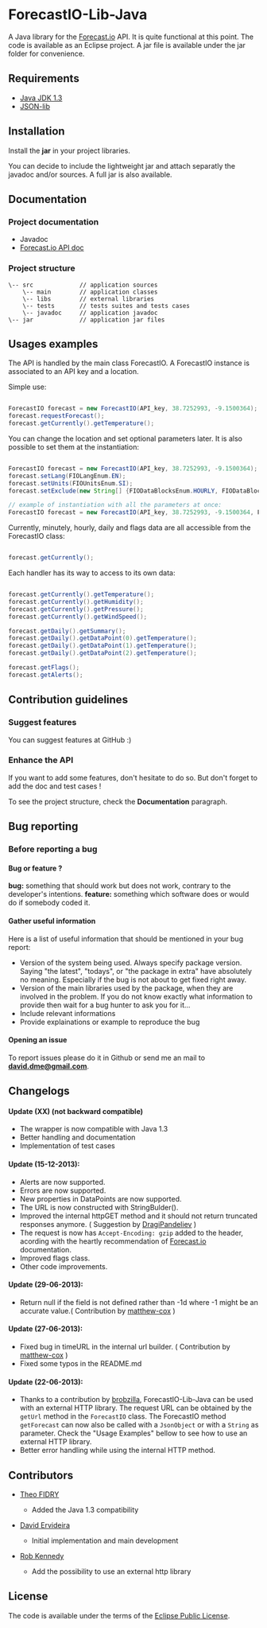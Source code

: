 ForecastIO-Lib-Java
===================

A Java library for the [Forecast.io](//www.forecast.io) API.
It is quite functional at this point. The code is available as an Eclipse project.
A jar file is available under the jar folder for convenience.

## Requirements

* [Java JDK 1.3](//www.oracle.com/technetwork/java/javasebusiness/downloads/java-archive-downloads-javase13-419413.html)
* [JSON-lib](//json-lib.sourceforge.net/)

## Installation

Install the **jar** in your project libraries.

You can decide to include the lightweight jar and attach separatly the javadoc and/or sources. A full jar is also available.

## Documentation

### Project documentation

* Javadoc
* [Forecast.io API doc](//developer.forecast.io/docs/v2)

### Project structure

```
\-- src             // application sources
    \-- main        // application classes
    \-- libs        // external libraries
    \-- tests       // tests suites and tests cases
    \-- javadoc     // application javadoc
\-- jar             // application jar files

```

## Usages examples

The API is handled by the main class ForecastIO. A ForecastIO instance is associated to an API key and a location.

Simple use:

```java

ForecastIO forecast = new ForecastIO(API_key, 38.7252993, -9.1500364);  // instantiation
forecast.requestForecast();                                             // request forecast for the current location
forecast.getCurrently().getTemperature();                               // get the current temperature

```

You can change the location and set optional parameters later. It is also possible to set them at the instantiation:

```java

ForecastIO forecast = new ForecastIO(API_key, 38.7252993, -9.1500364);                  // instantiate the class
forecast.setLang(FIOLangEnum.EN);                                                       // set the language
forecast.setUnits(FIOUnitsEnum.SI);                                                     // set the units of the API response
forecast.setExclude(new String[] {FIODataBlocksEnum.HOURLY, FIODataBlocksEnum.DAILY})   // exclude unneeded reports from the API response

// example of instantiation with all the parameters at once:
ForecastIO forecast = new ForecastIO(API_key, 38.7252993, -9.1500364, FIOLangEnum.EN, FIOUnitsEnum.SI, new String[] {FIODataBlocksEnum.HOURLY, FIODataBlocksEnum.DAILY});

```

Currently, minutely, hourly, daily and flags data are all accessible from the ForecastIO class:

```java

forecast.getCurrently();

```

Each handler has its way to access to its own data:

```java

forecast.getCurrently().getTemperature();
forecast.getCurrently().getHumidity();
forecast.getCurrently().getPressure();
forecast.getCurrently().getWindSpeed();

forecast.getDaily().getSummary();
forecast.getDaily().getDataPoint(0).getTemperature();
forecast.getDaily().getDataPoint(1).getTemperature();
forecast.getDaily().getDataPoint(2).getTemperature();

forecast.getFlags();
forecast.getAlerts();

```

## Contribution guidelines

### Suggest features

You can suggest features at GitHub :)

### Enhance the API

If you want to add some features, don't hesitate to do so. But don't forget to add the doc and test cases !

To see the project structure, check the **Documentation** paragraph.

## Bug reporting

### Before reporting a bug

#### Bug or feature ?
**bug:** something that should work but does not work, contrary to the developer's intentions.
**feature:** something which software does or would do if somebody coded it.

#### Gather useful information ####
Here is a list of useful information that should be mentioned in your bug report:
* Version of the system being used. Always specify package version. Saying "the latest", "todays", or "the package in extra" have absolutely no meaning. Especially if the bug is not about to get fixed right away.
* Version of the main libraries used by the package, when they are involved in the problem. If you do not know exactly what information to provide then wait for a bug hunter to ask you for it...
* Include relevant informations
* Provide explainations or example to reproduce the bug

#### Opening an issue ####

To report issues please do it in Github or send me an mail to **david.dme@gmail.com**.

## Changelogs

#### Update (XX) (not backward compatible)
* The wrapper is now compatible with Java 1.3
* Better handling and documentation
* Implementation of test cases

#### Update (15-12-2013):
* Alerts are now supported.
* Errors are now supported.
* New properties in DataPoints are now supported.
* The URL is now constructed with StringBulder().
* Improved the internal httpGET method and it should not return truncated responses anymore. ( Suggestion by [DragiPandeliev](https://github.com/DragiPandeliev) )
* The request is now has `Accept-Encoding: gzip` added to the header, acording with the heartly recommendation of [Forecast.io](https://developer.forecast.io/docs/v2) documentation.
* Improved flags class.
* Other code improvements.

#### Update (29-06-2013):
* Return null if the field is not defined rather than -1d where -1 might be an accurate value.( Contribution by [matthew-cox](https://github.com/matthew-cox) ) 

#### Update (27-06-2013):
* Fixed bug in timeURL in the internal url builder. ( Contribution by [matthew-cox](https://github.com/matthew-cox) ) 
* Fixed some typos in the README.md

#### Update (22-06-2013):
* Thanks to a contribution by [brobzilla](http://github.com/brobzilla), ForecastIO-Lib-Java can be used with an external HTTP library. 
  The request URL can be obtained by the `getUrl` method in the `ForecastIO` class.
  The ForecastIO method `getForecast` can now also be called with a `JsonObject` or with a `String` as parameter.
  Check the "Usage Examples" bellow to see how to use an external HTTP library.
* Better error handling while using the internal HTTP method.

## Contributors

* [Theo FIDRY](//github.com/theofidry)
  * Added the Java 1.3 compatibility

* [David Ervideira](//github.com/dvdme) 
  * Initial implementation and main development 

* [Rob Kennedy](//github.com/brobzilla)
  * Add the possibility to use an external http library

## License

The code is available under the terms of the [Eclipse Public License](http://www.eclipse.org/legal/epl-v10.html).